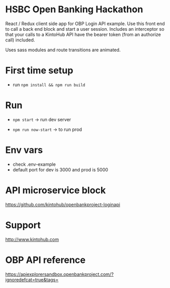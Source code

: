 <p align="center">
<h1>HSBC Open Banking Hackathon</h1>
</p>

React / Redux client side app for OBP Login API example. 
Use this front end to call a back end block and start a user session. Includes an interceptor so that your calls to a KintoHub API have the bearer token (from an authorize call) included.

Uses sass modules and route transitions are animated.

# First time setup

* run `npm install && npm run build`

# Run

* `npm start` -> run dev server

* `npm run now-start` -> to run prod

# Env vars

  - check .env-example
  - default port for dev is 3000 and prod is 5000

# API microservice block

  https://github.com/kintohub/openbankproject-loginapi

# Support

http://www.kintohub.com

# OBP API reference

https://apiexplorersandbox.openbankproject.com/?ignoredefcat=true&tags=
